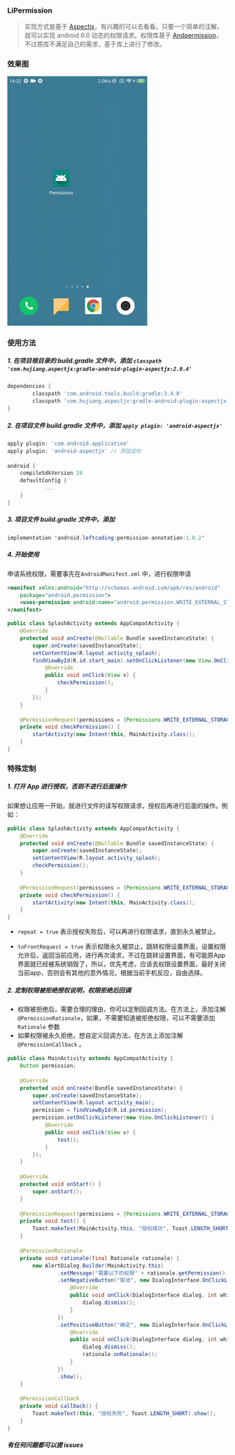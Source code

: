 ### LiPermission

> 实现方式是基于 [Aspectjx](https://github.com/HujiangTechnology/gradle_plugin_android_aspectjx)，有兴趣的可以去看看。只要一个简单的注解，就可以实现 android 6.0 动态的权限请求。权限库基于 [Andpermission](https://github.com/yanzhenjie/AndPermission)，不过原库不满足自己的需求，基于库上进行了修改。
### 效果图
![image](images/1.gif)

### 使用方法

##### 1. 在项目根目录的 build.gradle 文件中，添加 `classpath 'com.hujiang.aspectjx:gradle-android-plugin-aspectjx:2.0.4'`

```groovy
dependencies {
        classpath 'com.android.tools.build:gradle:3.4.0'
        classpath 'com.hujiang.aspectjx:gradle-android-plugin-aspectjx:2.0.4'// 添加这句
}
```

##### 2. 在项目文件 build.gradle 文件中，添加 `apply plugin: 'android-aspectjx'`

```groovy
apply plugin: 'com.android.application'
apply plugin: 'android-aspectjx' // 添加这句

android {
    compileSdkVersion 28
    defaultConfig {
			...
    }
}
```

##### 3. 项目文件 build.gradle 文件中，添加 

```java
implementation 'android.leftcoding:permission-annotation:1.0.2'
```

##### 4. 开始使用

申请系统权限，需要事先在`AndroidManifest.xml` 中，进行权限申请

```xml
<manifest xmlns:android="http://schemas.android.com/apk/res/android"
    package="android.permission">
    <uses-permission android:name="android.permission.WRITE_EXTERNAL_STORAGE" />
</manifest>
```



```java
public class SplashActivity extends AppCompatActivity {
    @Override
    protected void onCreate(@Nullable Bundle savedInstanceState) {
        super.onCreate(savedInstanceState);
        setContentView(R.layout.activity_splash);
        findViewById(R.id.start_main).setOnClickListener(new View.OnClickListener() {
            @Override
            public void onClick(View v) {
                checkPermission();
            }
        });
    }

    @PermissionRequest(permissions = {Permissions.WRITE_EXTERNAL_STORAGE})
    private void checkPermission() {
        startActivity(new Intent(this, MainActivity.class));
    }
}
```

### 特殊定制

##### 1. 打开 App 进行授权，否则不进行后面操作

如果想让应用一开始，就进行文件的读写权限请求，授权后再进行后面的操作。例如：

```java
public class SplashActivity extends AppCompatActivity {
    @Override
    protected void onCreate(@Nullable Bundle savedInstanceState) {
        super.onCreate(savedInstanceState);
        setContentView(R.layout.activity_splash);
        checkPermission();
    }

    @PermissionRequest(permissions = {Permissions.WRITE_EXTERNAL_STORAGE}, repeat = true, toFrontRequest = true)
    private void checkPermission() {
        startActivity(new Intent(this, MainActivity.class));
    }
}
```

- `repeat = true` 表示授权失败后，可以再进行权限请求，直到永久被禁止。

- `toFrontRequest = true` 表示权限永久被禁止，跳转权限设置界面，设置权限允许后，返回当前应用，进行再次请求，不过在跳转设置界面，有可能原App界面就已经被系统销毁了，所以，优先考虑，应该去权限设置界面，最好关闭当前app，否则会有其他的意外情况，根据当前手机反应，自由选择。

##### 2. 定制权限被拒绝授权说明，权限拒绝后回调

- 权限被拒绝后，需要合理的理由，你可以定制回调方法。在方法上，添加注解`@PermissionRationale`，如果，不需要知道被拒绝权限，可以不需要添加 `Rationale` 参数
- 如果权限被永久拒绝，想自定义回调方法，在方法上添加注解 `@PermissionCallback` 。

```java
public class MainActivity extends AppCompatActivity {
    Button permission;

    @Override
    protected void onCreate(Bundle savedInstanceState) {
        super.onCreate(savedInstanceState);
        setContentView(R.layout.activity_main);
        permission = findViewById(R.id.permission);
        permission.setOnClickListener(new View.OnClickListener() {
            @Override
            public void onClick(View v) {
                test();
            }
        });
    }

    @Override
    protected void onStart() {
        super.onStart();
    }

    @PermissionRequest(permissions = {Permissions.WRITE_EXTERNAL_STORAGE})
    private void test() {
        Toast.makeText(MainActivity.this, "授权成功", Toast.LENGTH_SHORT).show();
    }

    @PermissionRationale
    private void rationale(final Rationale rationale) {
        new AlertDialog.Builder(MainActivity.this)
                .setMessage("需要以下的权限" + rationale.getPermission() + "请同意授权")
                .setNegativeButton("取消", new DialogInterface.OnClickListener() {
                    @Override
                    public void onClick(DialogInterface dialog, int which) {
                        dialog.dismiss();
                    }
                })
                .setPositiveButton("确定", new DialogInterface.OnClickListener() {
                    @Override
                    public void onClick(DialogInterface dialog, int which) {
                        dialog.dismiss();
                        rationale.onRationale();
                    }
                })
                .show();
    }

    @PermissionCallback
    private void callback() {
        Toast.makeText(this, "授权失败", Toast.LENGTH_SHORT).show();
    }
}
```



##### 有任何问题都可以提 issues